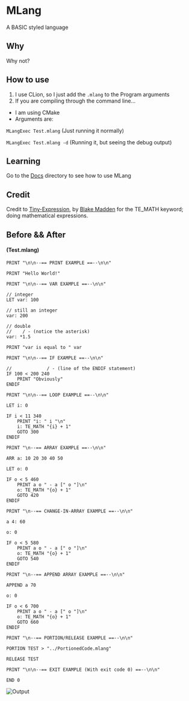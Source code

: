 # MLang

A BASIC styled language

## Why

Why not?

## How to use

1. I use CLion, so I just add the ```.mlang``` to the Program arguments
2. If you are compiling through the command line...
  * I am using CMake
  * Arguments are:

```MLangExec Test.mlang``` (Just running it normally)

```MLangExec Test.mlang -d``` (Running it, but seeing the debug output)

## Learning 

Go to the [Docs](docs) directory to see how to use MLang

## Credit

Credit to [Tiny-Expression](https://github.com/Blake-Madden/tinyexpr-plusplus), by [Blake Madden](https://github.com/Blake-Madden)
for the TE_MATH keyword; doing mathematical expressions.

## Before && After

#### **(Test.mlang)**

```
PRINT "\n\n--== PRINT EXAMPLE ==--\n\n"

PRINT "Hello World!"

PRINT "\n\n--== VAR EXAMPLE ==--\n\n"

// integer
LET var: 100

// still an integer
var: 200

// double
//    / - (notice the asterisk)
var: *1.5

PRINT "var is equal to " var

PRINT "\n\n--== IF EXAMPLE ==--\n\n"

//             / - (line of the ENDIF statement)
IF 100 < 200 240
    PRINT "Obviously"
ENDIF

PRINT "\n\n--== LOOP EXAMPLE ==--\n\n"

LET i: 0

IF i < 11 340
    PRINT "i: " i "\n"
    i: TE_MATH "{i} + 1"
    GOTO 300
ENDIF

PRINT "\n--== ARRAY EXAMPLE ==--\n\n"

ARR a: 10 20 30 40 50

LET o: 0

IF o < 5 460
    PRINT a o " - a [" o "]\n"
    o: TE_MATH "{o} + 1"
    GOTO 420
ENDIF

PRINT "\n--== CHANGE-IN-ARRAY EXAMPLE ==--\n\n"

a 4: 60

o: 0

IF o < 5 580
    PRINT a o " - a [" o "]\n"
    o: TE_MATH "{o} + 1"
    GOTO 540
ENDIF

PRINT "\n--== APPEND ARRAY EXAMPLE ==--\n\n"

APPEND a 70

o: 0

IF o < 6 700
    PRINT a o " - a [" o "]\n"
    o: TE_MATH "{o} + 1"
    GOTO 660
ENDIF

PRINT "\n--== PORTION/RELEASE EXAMPLE ==--\n\n"

PORTION TEST > "../PortionedCode.mlang"

RELEASE TEST

PRINT "\n\n--== EXIT EXAMPLE (With exit code 0) ==--\n\n"

END 0
```

![Output](ReadMeImg/Output.png)
